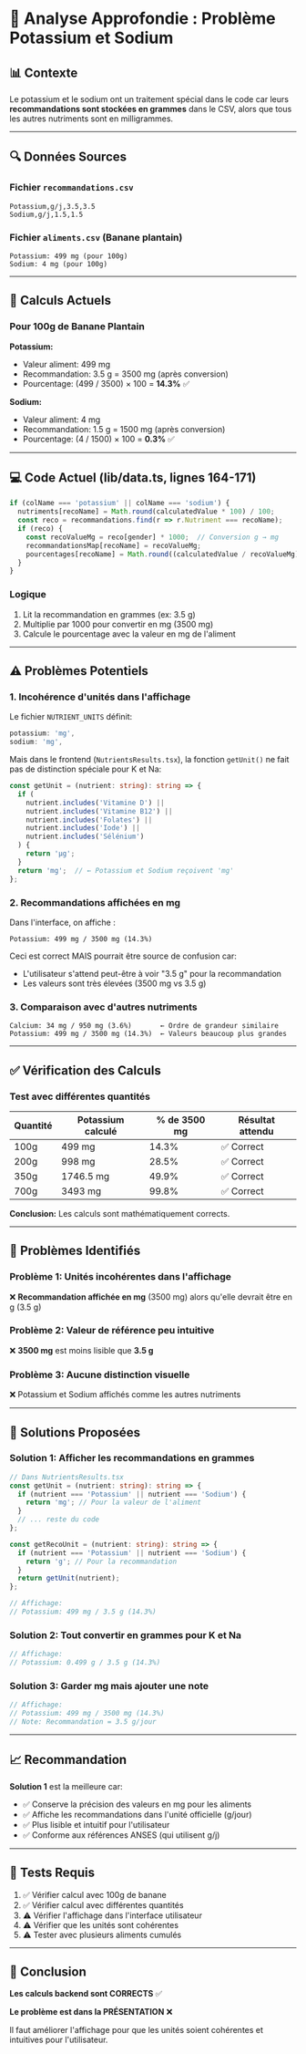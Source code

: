 # 🔬 Analyse Approfondie : Problème Potassium et Sodium

## 📊 Contexte

Le potassium et le sodium ont un traitement spécial dans le code car leurs **recommandations sont stockées en grammes** dans le CSV, alors que tous les autres nutriments sont en milligrammes.

---

## 🔍 Données Sources

### Fichier `recommandations.csv`
```csv
Potassium,g/j,3.5,3.5
Sodium,g/j,1.5,1.5
```

### Fichier `aliments.csv` (Banane plantain)
```
Potassium: 499 mg (pour 100g)
Sodium: 4 mg (pour 100g)
```

---

## 🧮 Calculs Actuels

### Pour 100g de Banane Plantain

**Potassium:**
- Valeur aliment: 499 mg
- Recommandation: 3.5 g = 3500 mg (après conversion)
- Pourcentage: (499 / 3500) × 100 = **14.3%** ✅

**Sodium:**
- Valeur aliment: 4 mg
- Recommandation: 1.5 g = 1500 mg (après conversion)
- Pourcentage: (4 / 1500) × 100 = **0.3%** ✅

---

## 💻 Code Actuel (lib/data.ts, lignes 164-171)

```typescript
if (colName === 'potassium' || colName === 'sodium') {
  nutriments[recoName] = Math.round(calculatedValue * 100) / 100;
  const reco = recommandations.find(r => r.Nutriment === recoName);
  if (reco) {
    const recoValueMg = reco[gender] * 1000;  // Conversion g → mg
    recommandationsMap[recoName] = recoValueMg;
    pourcentages[recoName] = Math.round((calculatedValue / recoValueMg) * 100 * 10) / 10;
  }
}
```

### Logique
1. Lit la recommandation en grammes (ex: 3.5 g)
2. Multiplie par 1000 pour convertir en mg (3500 mg)
3. Calcule le pourcentage avec la valeur en mg de l'aliment

---

## ⚠️ Problèmes Potentiels

### 1. **Incohérence d'unités dans l'affichage**

Le fichier `NUTRIENT_UNITS` définit:
```typescript
potassium: 'mg',
sodium: 'mg',
```

Mais dans le frontend (`NutrientsResults.tsx`), la fonction `getUnit()` ne fait pas de distinction spéciale pour K et Na:

```typescript
const getUnit = (nutrient: string): string => {
  if (
    nutrient.includes('Vitamine D') ||
    nutrient.includes('Vitamine B12') ||
    nutrient.includes('Folates') ||
    nutrient.includes('Iode') ||
    nutrient.includes('Sélénium')
  ) {
    return 'µg';
  }
  return 'mg';  // ← Potassium et Sodium reçoivent 'mg'
};
```

### 2. **Recommandations affichées en mg**

Dans l'interface, on affiche :
```
Potassium: 499 mg / 3500 mg (14.3%)
```

Ceci est correct MAIS pourrait être source de confusion car:
- L'utilisateur s'attend peut-être à voir "3.5 g" pour la recommandation
- Les valeurs sont très élevées (3500 mg vs 3.5 g)

### 3. **Comparaison avec d'autres nutriments**

```
Calcium: 34 mg / 950 mg (3.6%)       ← Ordre de grandeur similaire
Potassium: 499 mg / 3500 mg (14.3%)  ← Valeurs beaucoup plus grandes
```

---

## ✅ Vérification des Calculs

### Test avec différentes quantités

| Quantité | Potassium calculé | % de 3500 mg | Résultat attendu |
|----------|-------------------|--------------|------------------|
| 100g     | 499 mg           | 14.3%        | ✅ Correct       |
| 200g     | 998 mg           | 28.5%        | ✅ Correct       |
| 350g     | 1746.5 mg        | 49.9%        | ✅ Correct       |
| 700g     | 3493 mg          | 99.8%        | ✅ Correct       |

**Conclusion:** Les calculs sont mathématiquement corrects.

---

## 🎯 Problèmes Identifiés

### Problème 1: Unités incohérentes dans l'affichage
❌ **Recommandation affichée en mg** (3500 mg) alors qu'elle devrait être en g (3.5 g)

### Problème 2: Valeur de référence peu intuitive
❌ **3500 mg** est moins lisible que **3.5 g**

### Problème 3: Aucune distinction visuelle
❌ Potassium et Sodium affichés comme les autres nutriments

---

## 🔧 Solutions Proposées

### Solution 1: Afficher les recommandations en grammes
```typescript
// Dans NutrientsResults.tsx
const getUnit = (nutrient: string): string => {
  if (nutrient === 'Potassium' || nutrient === 'Sodium') {
    return 'mg'; // Pour la valeur de l'aliment
  }
  // ... reste du code
};

const getRecoUnit = (nutrient: string): string => {
  if (nutrient === 'Potassium' || nutrient === 'Sodium') {
    return 'g'; // Pour la recommandation
  }
  return getUnit(nutrient);
};

// Affichage:
// Potassium: 499 mg / 3.5 g (14.3%)
```

### Solution 2: Tout convertir en grammes pour K et Na
```typescript
// Affichage:
// Potassium: 0.499 g / 3.5 g (14.3%)
```

### Solution 3: Garder mg mais ajouter une note
```typescript
// Affichage:
// Potassium: 499 mg / 3500 mg (14.3%)
// Note: Recommandation = 3.5 g/jour
```

---

## 📈 Recommandation

**Solution 1** est la meilleure car:
- ✅ Conserve la précision des valeurs en mg pour les aliments
- ✅ Affiche les recommandations dans l'unité officielle (g/jour)
- ✅ Plus lisible et intuitif pour l'utilisateur
- ✅ Conforme aux références ANSES (qui utilisent g/j)

---

## 🧪 Tests Requis

1. ✅ Vérifier calcul avec 100g de banane
2. ✅ Vérifier calcul avec différentes quantités
3. ⚠️ Vérifier l'affichage dans l'interface utilisateur
4. ⚠️ Vérifier que les unités sont cohérentes
5. ⚠️ Tester avec plusieurs aliments cumulés

---

## 📝 Conclusion

**Les calculs backend sont CORRECTS** ✅

**Le problème est dans la PRÉSENTATION** ❌

Il faut améliorer l'affichage pour que les unités soient cohérentes et intuitives pour l'utilisateur.

